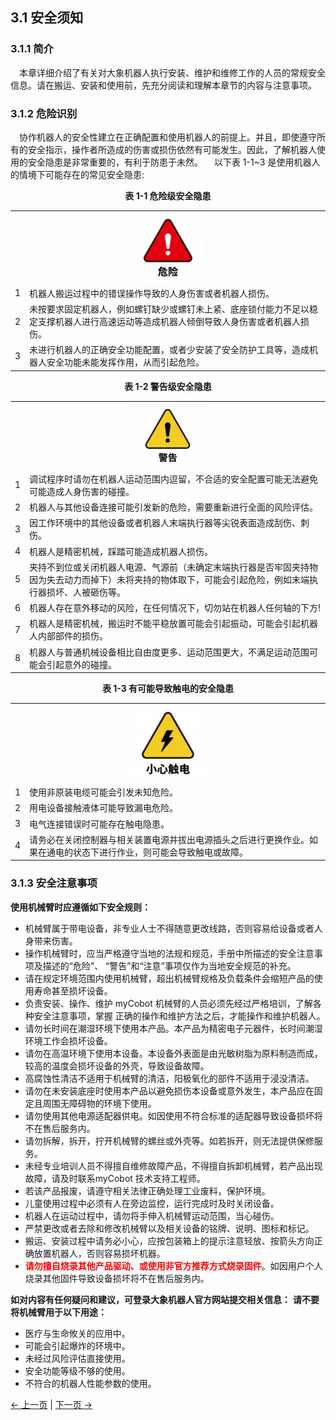 ## 3.1 安全须知
### 3.1.1 简介
&emsp;本章详细介绍了有关对大象机器人执行安装、维护和维修工作的人员的常规安全信息。请在搬运、安装和使用前，先充分阅读和理解本章节的内容与注意事项。

### 3.1.2 危险识别
&emsp;协作机器人的安全性建立在正确配置和使用机器人的前提上。并且，即使遵守所有的安全指示，操作者所造成的伤害或损伤依然有可能发生。因此，了解机器人使用的安全隐患是非常重要的，有利于防患于未然。
&emsp;以下表 1-1~3 是使用机器人的情境下可能存在的常见安全隐患:

<style>table {
        width:100%;
        table-layout: fixed; 
        }
        td {  
            word-break:break-all;
           
            } 
        #flag{
             width: 100%;
        }
</style>
<center> <strong>表 1-1 危险级安全隐患</strong></center>

<table>
  <tr>
    <td colspan="2"><img src="../resources/3-UserNotes/weixian.png" style="display: block; margin: 0 auto;"></td>
  </tr>
  <tr>
    <td>1</td>
    <td id=flag>机器人搬运过程中的错误操作导致的人身伤害或者机器人损伤。
    </td>

    
  </tr>
  <tr>
    <td>2</td>
    <td id=flag>未按要求固定机器人，例如螺钉缺少或螺钉未上紧、底座锁付能力不足以稳定支撑机器人进行高速运动等造成机器人倾倒导致人身伤害或者机器人损伤。</td>

    
  </tr>

  <tr>
    <td>3</td>
    <td id=flag>未进行机器人的正确安全功能配置，或者少安装了安全防护工具等，造成机器人安全功能未能发挥作用，从而引起危险。
    </td>
    
  </tr>
</table>


<center> <strong>表 1-2 警告级安全隐患</strong></center>

<table>
  <tr>
    <td colspan="2"><img src="../resources/3-UserNotes/jigao.png" style="display: block; margin: 0 auto;"></td>
  </tr>
  <tr>
    <td>1</td>
    <td id=flag>调试程序时请勿在机器人运动范围内逗留，不合适的安全配置可能无法避免可能造成人身伤害的碰撞。
    </td>

    
  </tr>
  <tr>
    <td>2</td>
    <td id=flag>机器人与其他设备连接可能引发新的危险，需要重新进行全面的风险评估。
    </td> 
  </tr>

  <tr>
    <td>3</td>
    <td id=flag>因工作环境中的其他设备或者机器人末端执行器等尖锐表面造成刮伤、刺伤。
    </td>    
  </tr>

   <tr>
    <td>4</td>
    <td id=flag>机器人是精密机械，踩踏可能造成机器人损伤。
    </td>    
  </tr>

   <tr>
    <td>5</td>
    <td id=flag>夹持不到位或关闭机器人电源、气源前（未确定末端执行器是否牢固夹持物因为失去动力而掉下）未将夹持的物体取下，可能会引起危险，例如末端执行器损坏、人被砸伤等。
    </td>    
  </tr>

   <tr>
    <td>6</td>
    <td id=flag>机器人存在意外移动的风险，在任何情况下，切勿站在机器人任何轴的下方!
    </td>    
  </tr>

   <tr>
    <td>7</td>
    <td id=flag>机器人是精密机械，搬运时不能平稳放置可能会引起振动，可能会引起机器人内部部件的损伤。
    </td>    
  </tr>

   <tr>
    <td>8</td>
    <td id=flag>机器人与普通机械设备相比自由度更多、运动范围更大，不满足运动范围可能会引起意外的碰撞。
    </td>    
  </tr>
</table>

<center> <strong>表 1-3 有可能导致触电的安全隐患</strong></center>

<table>
  <tr>
    <td colspan="2"><img src="../resources/3-UserNotes/chudian.png" style="display: block; margin: 0 auto;"></td>
  </tr>
  <tr>
    <td>1</td>
    <td id=flag>使用非原装电缆可能会引发未知危险。
    </td>

    
  </tr>
  <tr>
    <td>2</td>
    <td id=flag>用电设备接触液体可能导致漏电危险。</td>

    
  </tr>

  <tr>
    <td>3</td>
    <td id=flag>电气连接错误时可能存在触电隐患。
    </td>
    
  </tr>

  <tr>
    <td>4</td>
    <td id=flag>请务必在关闭控制器与相关装置电源并拔出电源插头之后进行更换作业。如果在通电的状态下进行作业，则可能会导致触电或故障。
    </td>
    
  </tr>
</table>

### 3.1.3 安全注意事项
**使用机械臂时应遵循如下安全规则：**
* 机械臂属于带电设备，非专业人士不得随意更改线路，否则容易给设备或者人身带来伤害。
* 操作机械臂时，应当严格遵守当地的法规和规范，手册中所描述的安全注意事项及描述的“危险”、 “警告”和“注意”事项仅作为当地安全规范的补充。
* 请在规定环境范围内使用机械臂，超出机械臂规格及负载条件会缩短产品的使用寿命甚至损坏设备。 
* 负责安装、操作、维护 myCobot 机械臂的人员必须先经过严格培训，了解各种安全注意事项，掌握 正确的操作和维护方法之后，才能操作和维护机器人。
* 请勿长时间在潮湿环境下使用本产品。本产品为精密电子元器件，长时间潮湿环境工作会损坏设备。
* 请勿在高温环境下使用本设备。本设备外表面是由光敏树脂为原料制造而成，较高的温度会损坏设备的外壳，导致设备故障。
* 高腐蚀性清洁不适用于机械臂的清洁，阳极氧化的部件不适用于浸没清洁。
* 请勿在未安装底座时使用本产品以避免损伤本设备或意外发生，本产品应在固定且周围无障碍物的环境下使用。
* 请勿使用其他电源适配器供电。如因使用不符合标准的适配器导致设备损坏将不在售后服务内。
* 请勿拆解，拆开，拧开机械臂的螺丝或外壳等。如若拆开，则无法提供保修服务。
* 未经专业培训人员不得擅自维修故障产品，不得擅自拆卸机械臂，若产品出现故障，请及时联系myCobot 技术支持工程师。
* 若该产品报废，请遵守相关法律正确处理工业废料，保护环境。
* 儿童使用过程中必须有人在旁边监控，运行完成时及时关闭设备。
* 机器人在运动过程中，请勿将手伸入机械臂运动范围，当心碰伤。
* 严禁更改或者去除和修改机械臂以及相关设备的铭牌、说明、图标和标记。
* 搬运、安装过程中请务必小心，应按包装箱上的提示注意轻放、按箭头方向正确放置机器人，否则容易损坏机器。
* <span style="color:red;font-weight:bold;">请勿擅自烧录其他产品驱动、或使用非官方推荐方式烧录固件</span>。如因用户个人烧录其他固件导致设备损坏将不在售后服务内。

**如对内容有任何疑问和建议，可登录大象机器人官方网站提交相关信息：**
**请不要将机械臂用于以下用途：**
* 医疗与生命攸关的应用中。
* 可能会引起爆炸的环境中。
* 未经过风险评估直接使用。
* 安全功能等级不够的使用。
* 不符合的机器人性能参数的使用。






[← 上一页](3.2-TransportandStorage.md) | [下一页 →](./3-UserNotes.md)
